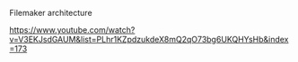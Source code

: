 Filemaker architecture

https://www.youtube.com/watch?v=V3EKJsdGAUM&list=PLhr1KZpdzukdeX8mQ2qO73bg6UKQHYsHb&index=173
